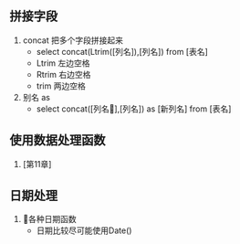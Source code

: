 ## 拼接字段
1. concat 把多个字段拼接起来
    - select concat(Ltrim([列名]),[列名]) from [表名]
    - Ltrim 左边空格
    - Rtrim 右边空格
    - trim 两边空格
2. 别名 as
     - select concat([列名],[列名]) as [新列名] from [表名]
## 使用数据处理函数
1. [第11章]
## 日期处理
1. 各种日期函数
    - 日期比较尽可能使用Date()